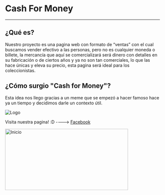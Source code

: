 # Cash For Money
_________________

## ¿Qué es?
Nuestro proyecto es una pagina web con formato de “ventas” con el cual buscamos vender efectivo a las personas, pero no es cualquier moneda o billete, la mercancía que aquí se comercializará será dinero con detalles en su fabricación o de ciertos años y ya no son tan comerciales, lo que las hace únicas y eleva su precio, esta pagina será ideal para los coleccionistas.

## ¿Cómo surgio "Cash for Money"?
Esta idea nos llego gracias a un meme que se empezó a hacer famoso hace ya un tiempo y decidimos darle un contexto útil.

![Logo](https://i.ytimg.com/vi/9v2LSQZ92hI/hqdefault.jpg)


Visita nuestra pagina! :D ---->
<a href="https://www.facebook.com/Cash_X_MoneySupport-111864304019017">Facebook</a>

<img title="Inicio" src="C:\Users\JoelPR\Desktop\CashXMoney/Inicio" width="400" height="200">

